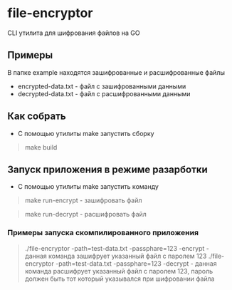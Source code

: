 # file-encryptor

CLI утилита для шифрования файлов на GO

## Примеры

В папке example находятся зашифрованные и расшифрованные файлы

- encrypted-data.txt - файл с зашифрованными данными
- decrypted-data.txt - файл с расшифрованными данными

## Как собрать

- С помощью утилиты make запустить сборку

> make build

## Запуск приложения в режиме разарботки

- С помощью утилиты make запустить команду

> make run-encrypt - зашифровать файл

> make run-decrypt - расшифровать файл

### Примеры запуска скомпилированного приложения

> ./file-encryptor -path=test-data.txt -passphare=123 -encrypt - данная команда зашифрует указанный файл  с паролем 123
> ./file-encryptor -path=test-data.txt -passphare=123 -decrypt - данная команда расшифрует указанный файл с паролем 123, пароль должен быть тот который указывался при шифровании файла
